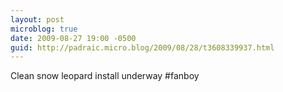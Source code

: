 ```yaml
---
layout: post
microblog: true
date: 2009-08-27 19:00 -0500
guid: http://padraic.micro.blog/2009/08/28/t3608339937.html
---
```

Clean snow leopard install underway #fanboy
